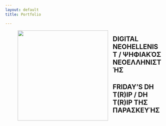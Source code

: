 ```yaml
---
layout: default
title: Portfolio

---
```



<figure>
	<img src="{{site.url}}/images/tools_wellcome.jpg" width="290px" style="float: left; margin-right: 15px; margin-bottom: 15px;" />
</figure>

## DIGITAL NEOHELLENIST / ΨΗΦΙΑΚΌΣ ΝΕΟΕΛΛΗΝΙΣΤΉΣ


## FRIDAY’S DH T(R)IP / DH T(R)IP ΤΗΣ ΠΑΡΑΣΚΕΥΉΣ
